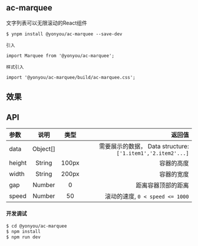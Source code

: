 ## ac-marquee

文字列表可以无限滚动的React组件

```
$ ynpm install @yonyou/ac-marquee --save-dev

引入

import Marquee from '@yonyou/ac-marquee';

样式引入

import '@yonyou/ac-marquee/build/ac-marquee.css';
```

## 效果

 

## API

|参数|说明|类型|返回值|
|:--|:---:|:--:|---:|
| data | Object[] |  | 需要展示的数据， Data structure: `['1.item1','2.item2'...]` |
| height | String | 100px | 容器的高度 |
| width | String | 200px | 容器的宽度 |
| gap | Number | 0 | 距离容器顶部的距离 |
| speed | Number | 50 | 滚动的速度, `0 < speed <= 1000` |

       

#### 开发调试

```sh
$ cd @yonyou/ac-marquee
$ npm install
$ npm run dev
```

